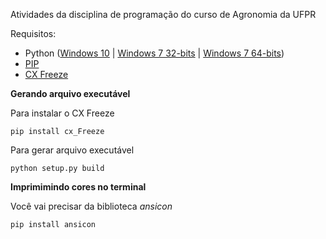 Atividades da disciplina de programação do curso de Agronomia da UFPR

Requisitos:

* Python ([Windows 10](https://www.python.org/ftp/python/3.7.8/python-3.7.8-amd64.exe) | [Windows 7 32-bits](https://www.python.org/ftp/python/3.3.0/python-3.3.0.msi) | [Windows 7 64-bits](https://www.python.org/ftp/python/3.3.0/python-3.3.0.amd64.msi))
* [PIP](https://www.liquidweb.com/kb/install-pip-windows/)
* [CX Freeze](https://github.com/marcelotduarte/cx_Freeze)

**Gerando arquivo executável**

Para instalar o CX Freeze

    pip install cx_Freeze

Para gerar arquivo executável

    python setup.py build

**Imprimimindo cores no terminal**

Você vai precisar da biblioteca *ansicon*

    pip install ansicon
